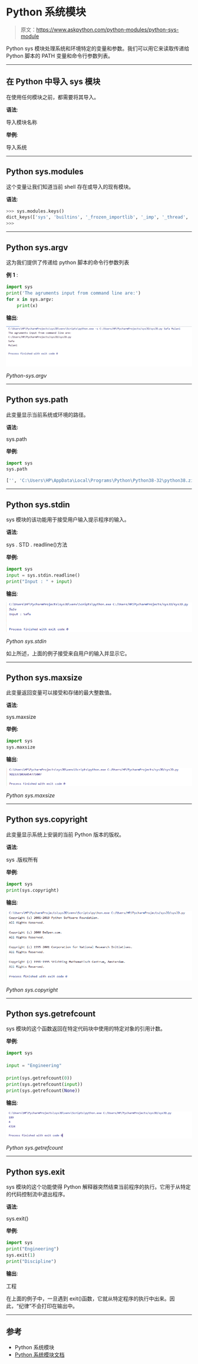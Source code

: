 # Python 系统模块

> 原文：<https://www.askpython.com/python-modules/python-sys-module>

Python sys 模块处理系统和环境特定的变量和参数。我们可以用它来读取传递给 Python 脚本的 PATH 变量和命令行参数列表。

* * *

## 在 Python 中导入 sys 模块

在使用任何模块之前，都需要将其导入。

**语法**:

导入模块名称

**举例**:

导入系统

* * *

## Python sys.modules

这个变量让我们知道当前 shell 存在或导入的现有模块。

**语法**:

```py
>>> sys.modules.keys()
dict_keys(['sys', 'builtins', '_frozen_importlib', '_imp', '_thread', '_warnings', '_weakref', 'zipimport', '_frozen_importlib_external', '_io', 'marshal', 'posix', 'encodings', 'codecs', '_codecs', 'encodings.aliases', 'encodings.utf_8', '_signal', '__main__', 'encodings.latin_1', 'io', 'abc', '_abc', 'site', 'os', 'stat', '_stat', 'posixpath', 'genericpath', 'os.path', '_collections_abc', '_sitebuiltins', '_bootlocale', '_locale', 'types', 'importlib', 'importlib._bootstrap', 'importlib._bootstrap_external', 'warnings', 'importlib.util', 'importlib.abc', 'importlib.machinery', 'contextlib', 'collections', 'operator', '_operator', 'keyword', 'heapq', '_heapq', 'itertools', 'reprlib', '_collections', 'functools', '_functools', 'mpl_toolkits', 'readline', 'atexit', 'rlcompleter'])
>>>

```

* * *

## Python sys.argv

这为我们提供了传递给 python 脚本的命令行参数列表

**例** **1** :

```py
import sys
print('The agruments input from command line are:')
for x in sys.argv:
    print(x)

```

**输出**:

![Python sys.argv ](img/c135688cd6e957ed46b683c164f6b9a1.png)

*Python-sys.argv*

* * *

## Python sys.path

此变量显示当前系统或环境的路径。

**语法:**

sys.path

**举例**:

```py
import sys
sys.path

```

```py
['', 'C:\Users\HP\AppData\Local\Programs\Python\Python38-32\python38.zip', 'C:\Users\HP\AppData\Local\Programs\Python\Python38-32\DLLs', 'C:\Users\HP\AppData\Local\Programs\Python\Python38-32\lib', 'C:\Users\HP\AppData\Local\Programs\Python\Python38-32', 'C:\Users\HP\AppData\Local\Programs\Python\Python38-32\lib\site-packages']

```

* * *

## Python sys.stdin

sys 模块的该功能用于接受用户输入提示程序的输入。

**语法**:

sys . STD . readline()方法

**举例:**

```py
import sys
input = sys.stdin.readline()
print("Input : " + input)

```

**输出**:

![Python sys stdin](img/2b09f4af56137912ee9dec59f9f469d6.png)

*Python sys.stdin*

如上所述，上面的例子接受来自用户的输入并显示它。

* * *

## Python sys.maxsize

此变量返回变量可以接受和存储的最大整数值。

**语法**:

sys.maxsize

**举例:**

```py
import sys
sys.maxsize

```

**输出**:

![Python sys.maxsize ](img/ff3fcc16832ff1df5d6377abbfee62cb.png)

*Python sys.maxsize*

* * *

## Python sys.copyright

此变量显示系统上安装的当前 Python 版本的版权。

**语法**:

sys .版权所有

**举例**:

```py
import sys
print(sys.copyright)

```

**输出**:

![Python sys.copyright ](img/649d0bc3505884f29ea8513794b3b2cc.png)

*Python sys.copyright*

* * *

## Python sys.getrefcount

sys 模块的这个函数返回在特定代码块中使用的特定对象的引用计数。

**举例**:

```py
import sys

input = "Engineering"

print(sys.getrefcount(0))
print(sys.getrefcount(input))
print(sys.getrefcount(None))

```

**输出**:

![Python sys.getrefcount ](img/3f23ce829a683fc182324a76d24fc4fc.png)

*Python sys.getrefcount*

* * *

## Python sys.exit

sys 模块的这个功能使得 Python 解释器突然结束当前程序的执行。它用于从特定的代码控制流中退出程序。

**语法**:

sys.exit()

**举例**:

```py
import sys
print("Engineering")
sys.exit(1)
print("Discipline")

```

**输出**:

工程

在上面的例子中，一旦遇到 exit()函数，它就从特定程序的执行中出来。因此，“纪律”不会打印在输出中。

* * *

## 参考

*   Python 系统模块
*   [Python 系统模块文档](https://docs.python.org/3.8/library/sys.html)